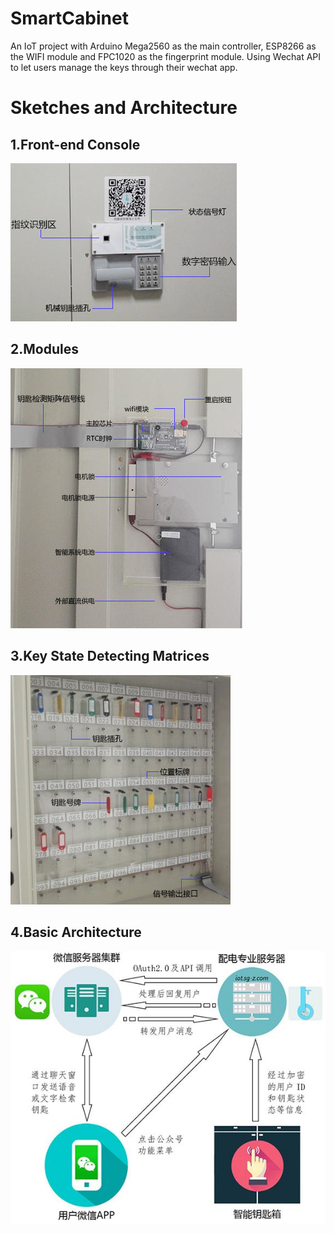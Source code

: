 # SmartCabinet
An IoT project with Arduino Mega2560 as the main controller, ESP8266 as the WIFI module and FPC1020 as the fingerprint module. Using Wechat API to let users manage the keys through their wechat app.
# Sketches and Architecture
## 1.Front-end Console

![alt tag](https://github.com/motionlife/SmartCabinet/raw/master/demo/front.jpg)

## 2.Modules

![alt tag](https://github.com/motionlife/SmartCabinet/raw/master/demo/back.jpg)

## 3.Key State Detecting Matrices

![alt tag](https://github.com/motionlife/SmartCabinet/raw/master/demo/matrix.jpg)

## 4.Basic Architecture

![alt tag](https://github.com/motionlife/SmartCabinet/raw/master/demo/architecture.jpg)

